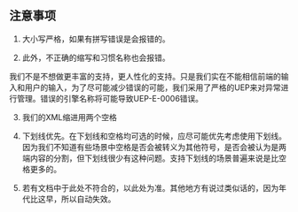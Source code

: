 ## 注意事项

1. 大小写严格，如果有拼写错误是会报错的。

2. 此外，不正确的缩写和习惯名称也会报错。

我们不是不想做更丰富的支持，更人性化的支持。只是我们实在不能相信前端的输入和用户的输入，为了尽可能减少错误的可能，我们采用了严格的UEP来对异常进行管理。错误的引擎名称将可能导致UEP-E-0006错误。

3. 我们的XML缩进用两个空格

4. 下划线优先。在下划线和空格均可选的时候，应尽可能优先考虑使用下划线。因为我们不知道有些场景中空格是否会被转义为其他符号，是否会被认为是两端内容的分割，但下划线很少有这种问题。支持下划线的场景普遍来说是比空格更多的。

5. 若有文档中于此处不符合的，以此处为准。其他地方有说过类似话的，因为年代比这早，所以自动失效。